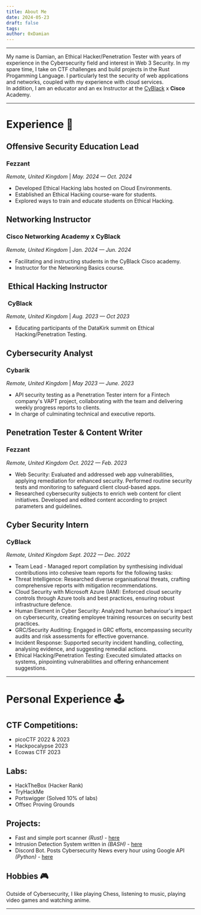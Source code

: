 ```yaml
---
title: About Me
date: 2024-05-23
draft: false
tags:
author: 0xDamian
---
```

---
My name is Damian, an Ethical Hacker/Penetration Tester with years of experience in the Cybersecurity field and interest in Web 3 Security. In my spare time, I take on CTF challenges and build projects in the Rust Progamming Language. I particularly test the security of web applications and networks, coupled with my experience with cloud services.  
In addition, I am an educator and an ex Instructor at the [CyBlack](https://twitter.com/Cyblackorg?ref=damnsec.com) x **Cisco** Academy.

---

# Experience 🏢

## Offensive Security Education Lead
### Fezzant
_Remote, United Kingdom_ | _May. 2024 — Oct. 2024_

- Developed Ethical Hacking labs hosted on Cloud Environments.
- Established an Ethical Hacking course-ware for students.
- Explored ways to train and educate students on Ethical Hacking.


## Networking Instructor
### Cisco Networking Academy x CyBlack
_Remote, United Kingdom_ | _Jan. 2024 — Jun. 2024_

-   Facilitating and instructing students in the CyBlack Cisco academy.
-   Instructor for the Networking Basics course.


##  Ethical Hacking Instructor
###  **CyBlack**
_Remote, United Kingdom_ | _Aug. 2023 — Oct 2023_

-   Educating participants of the DataKirk summit on Ethical Hacking/Penetration Testing. 

## Cybersecurity Analyst
### Cybarik 
_Remote, United Kingdom_ | _May 2023 — June. 2023_  
-   API security testing as a Penetration Tester intern for a Fintech company's VAPT project, collaborating with the team and delivering weekly progress reports to clients.
-   In charge of culminating technical and executive reports.


## Penetration Tester & Content Writer
### **Fezzant**
_Remote, United Kingdom Oct. 2022 — Feb. 2023_

-   Web Security: Evaluated and addressed web app vulnerabilities, applying remediation for enhanced security. Performed routine security tests and monitoring to safeguard client cloud-based apps.
-   Researched cybersecurity subjects to enrich web content for client initiatives. Developed and edited content according to project parameters and guidelines.  


## Cyber Security Intern
### **CyBlack**
_Remote, United Kingdom Sept. 2022 — Dec. 2022_

-   Team Lead - Managed report compilation by synthesising individual contributions into cohesive team reports for the following tasks:
-   Threat Intelligence: Researched diverse organisational threats, crafting comprehensive reports with mitigation recommendations.
-   Cloud Security with Microsoft Azure (IAM): Enforced cloud security controls through Azure tools and best practices, ensuring robust infrastructure defence.
-   Human Element in Cyber Security: Analyzed human behaviour's impact on cybersecurity, creating employee training resources on security best practices.
-   GRC/Security Auditing: Engaged in GRC efforts, encompassing security audits and risk assessments for effective governance.
-   Incident Response: Supported security incident handling, collecting, analysing evidence, and suggesting remedial actions.
-   Ethical Hacking/Penetration Testing: Executed simulated attacks on systems, pinpointing vulnerabilities and offering enhancement suggestions.

---

# Personal Experience 🕹️

## CTF Competitions:

-   picoCTF 2022 & 2023
-   Hackpocalypse 2023
-   Ecowas CTF 2023

## Labs:

-   HackTheBox (Hacker Rank)
-   TryHackMe
-   Portswigger (Solved 10% of labs)
-   Offsec Proving Grounds

## Projects:

-  Fast and simple port scanner *(Rust)* - [here](https://github.com/0xDamian/ip_sniffer)
-   Intrusion Detection System written in *(BASH)* - [here](https://github.com/0xDamian/ids)
-   Discord Bot. Posts Cybersecurity News every hour using Google API *(Python)* - [here](https://github.com/0xDamian/Discord-Bot-Template)

## Hobbies 🎮

Outside of Cybersecurity, I like playing Chess, listening to music, playing video games and watching anime.

---

